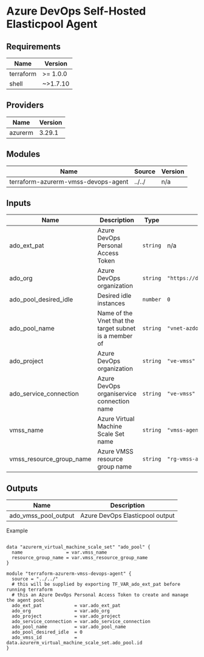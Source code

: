 # Azure DevOps Self-Hosted Elasticpool Agent


<!-- BEGIN_TF_DOCS -->

## Requirements

| Name | Version |
|------|---------|
| terraform | >= 1.0.0 |
| shell | ~>1.7.10 |
## Providers

| Name | Version |
|------|---------|
| azurerm | 3.29.1 |
## Modules

| Name | Source | Version |
|------|--------|---------|
| terraform-azurerm-vmss-devops-agent | ../../ | n/a |
## Inputs

| Name | Description | Type | Default | Required |
|------|-------------|------|---------|:--------:|
| ado\_ext\_pat | Azure DevOps Personal Access Token | `string` | n/a | yes |
| ado\_org | Azure DevOps organization | `string` | `"https://dev.azure.com/tonyskidmore"` | no |
| ado\_pool\_desired\_idle | Desired idle instances | `number` | `0` | no |
| ado\_pool\_name | Name of the Vnet that the target subnet is a member of | `string` | `"vnet-azdo-agents-01"` | no |
| ado\_project | Azure DevOps organization | `string` | `"ve-vmss"` | no |
| ado\_service\_connection | Azure DevOps organiservice connection name | `string` | `"ve-vmss"` | no |
| vmss\_name | Azure Virtual Machine Scale Set name | `string` | `"vmss-agent-pool-linux-001"` | no |
| vmss\_resource\_group\_name | Azure VMSS resource group name | `string` | `"rg-vmss-azdo-agents-01"` | no |
## Outputs

| Name | Description |
|------|-------------|
| ado\_vmss\_pool\_output | Azure DevOps Elasticpool output |

Example

```hcl

data "azurerm_virtual_machine_scale_set" "ado_pool" {
  name                = var.vmss_name
  resource_group_name = var.vmss_resource_group_name
}

module "terraform-azurerm-vmss-devops-agent" {
  source = "../../"
  # this will be supplied by exporting TF_VAR_ado_ext_pat before running terraform
  # this an Azure DevOps Personal Access Token to create and manage the agent pool
  ado_ext_pat            = var.ado_ext_pat
  ado_org                = var.ado_org
  ado_project            = var.ado_project
  ado_service_connection = var.ado_service_connection
  ado_pool_name          = var.ado_pool_name
  ado_pool_desired_idle  = 0
  ado_vmss_id            = data.azurerm_virtual_machine_scale_set.ado_pool.id
}
```
<!-- END_TF_DOCS -->
